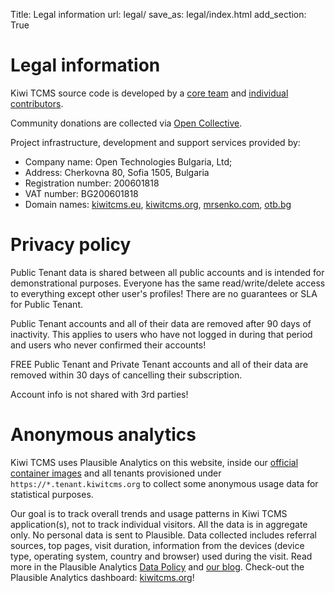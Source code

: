 Title: Legal information
url: legal/
save_as: legal/index.html
add_section: True


Legal information
=================

Kiwi TCMS source code is developed by a
[core team]({filename}team.html) and
[individual contributors](https://github.com/kiwitcms/Kiwi/graphs/contributors).

Community donations are collected via
[Open Collective](https://opencollective.com/kiwitcms).

Project infrastructure, development and support services provided by:

* Company name: Open Technologies Bulgaria, Ltd;
* Address: Cherkovna 80, Sofia 1505, Bulgaria
* Registration number: 200601818
* VAT number: BG200601818
* Domain names: [kiwitcms.eu](http://kiwitcms.eu),
                [kiwitcms.org](http://kiwitcms.org),
                [mrsenko.com](http://mrsenko.com/),
                [otb.bg](http://otb.bg)

Privacy policy
==============

Public Tenant data is shared between all public accounts and is intended for
demonstrational purposes. Everyone has the same read/write/delete access to
everything except other user's profiles!
There are no guarantees or SLA for Public Tenant.

Public Tenant accounts and all of their data are removed after 90 days of
inactivity. This applies to users who have not logged in during that period
and users who never confirmed their accounts!

FREE Public Tenant and Private Tenant accounts and all of their data
are removed within 30 days of cancelling their subscription.

Account info is not shared with 3rd parties!

Anonymous analytics
===================

Kiwi TCMS uses Plausible Analytics on this website, inside our
[official container images]({filename}containers.markdown) and
all tenants provisioned under `https://*.tenant.kiwitcms.org` to collect some
anonymous usage data for statistical purposes.

Our goal is to track overall trends
and usage patterns in Kiwi TCMS application(s), not to track individual visitors.
All the data is in aggregate only. No personal data is sent to Plausible.
Data collected includes referral sources,
top pages, visit duration, information from the devices
(device type, operating system, country and browser) used during the visit.
Read more in the Plausible Analytics [Data Policy](https://plausible.io/data-policy)
and [our blog]({filename}../2024-02-23-anonymous-analytics.markdown).
Check-out the Plausible Analytics dashboard: [kiwitcms.org](https://plausible.io/kiwitcms.org)!
